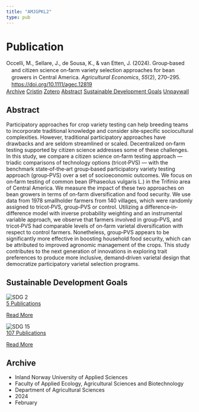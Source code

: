```yaml
---
title: "AMJGPKL2"
type: pub
---
```

<h1>Publication</h1>
<article id="csl-bib-container-AMJGPKL2" class="csl-bib-container">
  <div class="csl-bib-body" style="line-height: 1.35; padding-left: 1em; text-indent:-1em;">
  <div class="csl-entry">Occelli, M., Sellare, J., de Sousa, K., &amp; van Etten, J. (2024). Group&#x2010;based and citizen science on&#x2010;farm variety selection approaches for bean growers in Central America. <i>Agricultural Economics</i>, <i>55</i>(2), 270&#x2013;295. <a href="https://doi.org/10.1111/agec.12819">https://doi.org/10.1111/agec.12819</a></div>
</div>
  <div class="csl-bib-buttons">
    <a href="#taxonomy-article-AMJGPKL2" class="csl-bib-button">Archive</a>
    <a href="https://app.cristin.no/results/show.jsf?id=2244632" alt="Cristin URL" class="csl-bib-button">Cristin</a>
    <a href="http://zotero.org/groups/5402882/items/AMJGPKL2" alt="Zotero URL" class="csl-bib-button">Zotero</a>
    <a href="#abstract-article-AMJGPKL2" class="csl-bib-button">Abstract</a>
    <a href="#sdg-article-AMJGPKL2" class="csl-bib-button">Sustainable Development Goals</a>
    <a href="https://onlinelibrary.wiley.com/doi/pdfdirect/10.1111/agec.12819" class="csl-bib-button">Unpaywall</a>
  </div>
  <div id="csl-bib-meta-container-AMJGPKL2"></div>
</article>
<div id="csl-bib-meta-AMJGPKL2" class="csl-bib-meta">
  <article id="abstract-article-AMJGPKL2" class="abstract-article">
    <h1>Abstract</h1>
    Participatory approaches for crop variety testing can help breeding teams to incorporate traditional knowledge and consider site‐specific sociocultural complexities. However, traditional participatory approaches have drawbacks and are seldom streamlined or scaled. Decentralized on‐farm testing supported by citizen science addresses some of these challenges. In this study, we compare a citizen science on‐farm testing approach — triadic comparisons of technology options (tricot‐PVS) — with the benchmark state‐of‐the‐art group‐based participatory variety testing approach (group‐PVS) over a set of socioeconomic outcomes. We focus on on‐farm testing of common bean (Phaseolus vulgaris L.) in the Trifinio area of Central America. We measure the impact of these two approaches on bean growers in terms of on‐farm diversification and food security. We use data from 1978 smallholder farmers from 140 villages, which were randomly assigned to tricot‐PVS, group‐PVS or control. Utilizing a difference‐in‐difference model with inverse probability weighting and an instrumental variable approach, we observe that farmers involved in group‐PVS, and tricot‐PVS had comparable levels of on‐farm varietal diversification with respect to control farmers. Nonetheless, group‐PVS appears to be significantly more effective in boosting household food security, which can be attributed to improved agronomic management of the crops. This study contributes to the next generation of innovations in exploring trait preferences to produce more inclusive, demand‐driven varietal design that democratize participatory varietal selection programs.
  </article>
  <article id="sdg-article-AMJGPKL2" class="sdg-article">
    <h1>Sustainable Development Goals</h1>
    <div class="sdg-container"><div id="sdg2" class="sdg"> <img src="{{< params subfolder >}}images/sdg/sdg02_en.png" class="image" alt="SDG 2"> <div class="sdg-overlay"> <a href="{{< params subfolder >}}en/archive/?sdg=2#archive" class="sdg-publication-count"><span>5</span> Publications</a> <p><a href="https://sdgs.un.org/goals/goal2" class="sdg-read-more">Read More</a></p> </div> </div> <div id="sdg15" class="sdg"> <img src="{{< params subfolder >}}images/sdg/sdg15_en.png" class="image" alt="SDG 15"> <div class="sdg-overlay"> <a href="{{< params subfolder >}}en/archive/?sdg=15#archive" class="sdg-publication-count"><span>107</span> Publications</a> <p><a href="https://sdgs.un.org/goals/goal15" class="sdg-read-more">Read More</a></p> </div> </div></div>
  </article>
  <article id="taxonomy-article-AMJGPKL2" class="taxonomy-article">
    <h1>Archive</h1>
    <ul>
      <li>Inland Norway University of Applied Sciences</li>
      <li>Faculty of Applied Ecology, Agricultural Sciences and Biotechnology</li>
      <li>Department of Agricultural Sciences</li>
      <li>2024</li>
      <li>February</li>
    </ul>
  </article>
</div>
